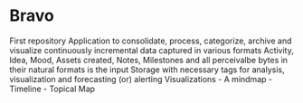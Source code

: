 # Bravo
First repository
Application to consolidate, process, categorize, archive  and visualize continuously incremental data captured in various formats
Activity, Idea, Mood, Assets created, Notes, Milestones and all perceivalbe bytes in their natural formats is the input
Storage with necessary tags for analysis, visualization and forecasting (or) alerting
Visualizations - A mindmap - Timeline - Topical Map
